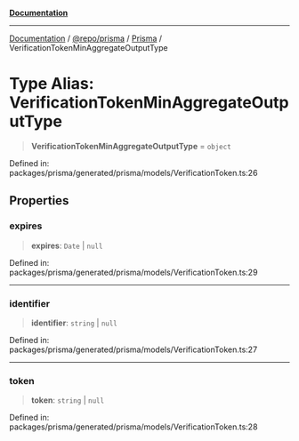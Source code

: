 [**Documentation**](../../../../../README.md)

***

[Documentation](../../../../../README.md) / [@repo/prisma](../../../README.md) / [Prisma](../README.md) / VerificationTokenMinAggregateOutputType

# Type Alias: VerificationTokenMinAggregateOutputType

> **VerificationTokenMinAggregateOutputType** = `object`

Defined in: packages/prisma/generated/prisma/models/VerificationToken.ts:26

## Properties

### expires

> **expires**: `Date` \| `null`

Defined in: packages/prisma/generated/prisma/models/VerificationToken.ts:29

***

### identifier

> **identifier**: `string` \| `null`

Defined in: packages/prisma/generated/prisma/models/VerificationToken.ts:27

***

### token

> **token**: `string` \| `null`

Defined in: packages/prisma/generated/prisma/models/VerificationToken.ts:28
